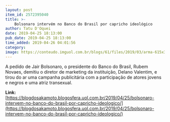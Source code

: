 ```yaml
---
layout: post
item_id: 2572395040
title: >-
    Bolsonaro intervém no Banco do Brasil por capricho ideológico
author: Tatu D'Oquei
date: 2019-04-25 18:13:00
pub_date: 2019-04-25 18:13:00
time_added: 2019-04-26 04:01:56
category: 
image: https://conteudo.imguol.com.br/blogs/61/files/2019/03/arma-615x300.jpg
---
```


A pedido de Jair Bolsonaro, o presidente do Banco do Brasil, Rubem Novaes, demitiu o diretor de marketing da instituição, Delano Valentim, e tirou do ar uma campanha publicitária com a participação de atores jovens e negros e uma atriz transexual.

**Link:** [https://blogdosakamoto.blogosfera.uol.com.br/2019/04/25/bolsonaro-intervem-no-banco-do-brasil-por-capricho-ideologico/](https://blogdosakamoto.blogosfera.uol.com.br/2019/04/25/bolsonaro-intervem-no-banco-do-brasil-por-capricho-ideologico/)

